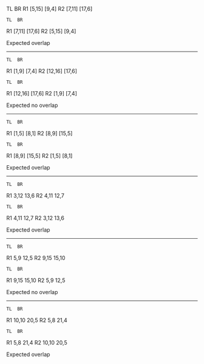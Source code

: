 TL	BR
R1	[5,15]	[9,4]
R2	[7,11]	[17,6]

	TL	BR
R1	[7,11]	[17,6]
R2	[5,15]	[9,4]

Expected overlap
_______________________
	TL	BR
R1	[1,9]   [7,4]
R2	[12,16]	[17,6]

	TL	BR
R1	[12,16]	[17,6]
R2	[1,9] 	[7,4]

Expected no overlap
_______________________
	TL	BR
R1	[1,5]	[8,1]
R2	[8,9]	[15,5]

	TL	BR
R1	[8,9]	[15,5]
R2	[1,5]	[8,1]

Expected overlap
_______________________
	TL	BR
R1	3,12	13,6
R2	4,11	12,7

	TL	BR
R1	4,11	12,7
R2	3,12	13,6

Expected overlap
_______________________
	TL	BR
R1	5,9	12,5
R2	9,15	15,10

	TL	BR
R1	9,15	15,10
R2	5,9	12,5

Expected no overlap
_______________________
	TL	BR
R1	10,10	20,5
R2	5,8	21,4

	TL	BR
R1	5,8	21,4
R2	10,10	20,5

Expected overlap